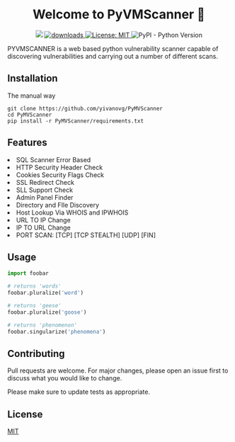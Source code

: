 <h1 align="center">Welcome to PyVMScanner 👋</h1>
<p align="center">
  <img src="https://img.shields.io/npm/v/readme-md-generator.svg?orange=blue" />
  <a href="https://www.npmjs.com/package/readme-md-generator">
    <img alt="downloads" src="https://img.shields.io/npm/dm/readme-md-generator.svg?color=blue" target="_blank" />
  </a>
  <a href="https://github.com/yivanovg/PyMVScanner/blob/master/LICENSE">
    <img alt="License: MIT" src="https://img.shields.io/badge/license-MIT-yellow.svg" target="_blank" />
  </a>
  <img alt="PyPI - Python Version" src="https://img.shields.io/pypi/pyversions/requests">
  </p>
PYVMSCANNER is a web based python vulnerability scanner capable of discovering vulnerabilities and carrying out a number of different scans.

## Installation

The manual way

```
git clone https://github.com/yivanovg/PyMVScanner
cd PyMVScanner
pip install -r PyMVScanner/requirements.txt
```
## Features

  <li>
    SQL Scanner Error Based
  </li>
  <li>
    HTTP Security Header Check
  </li>
  <li>
    Cookies Security Flags Check
  </li>
  <li>
    SSL Redirect Check
  </li><li>
    SLL Support Check
  </li>
  <li>
    Admin Panel Finder
  </li>
  <li>
    Directory and FIle Discovery
  </li>
  <li>
    Host Lookup Via WHOIS and IPWHOIS
  </li>
  <li>
    URL TO IP Change
  </li>
  <li>
    IP TO URL Change
  </li>
  <li>
    PORT SCAN: [TCP] [TCP STEALTH] [UDP] [FIN]
  </li>
  
## Usage

```python
import foobar

# returns 'words'
foobar.pluralize('word')

# returns 'geese'
foobar.pluralize('goose')

# returns 'phenomenon'
foobar.singularize('phenomena')
```

## Contributing
Pull requests are welcome. For major changes, please open an issue first to discuss what you would like to change.

Please make sure to update tests as appropriate.

## License
[MIT](https://choosealicense.com/licenses/mit/)
